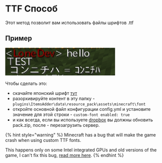 # TTF Способ

Этот метод позволит вам использовать файлы шрифтов .ttf

## Пример

![](<../../../../../.gitbook/assets/immagine (1).png>)

Чтобы сделать это:

* скачайте японский шрифт [тут](http://matteodev.it/spigot/itemsadder/res/v2/font.zip)
* разорхивируйте контент в эту папку - `plugins\ItemsAdder\data\resource_pack\assets\minecraft\font`
* откройте основной файл конфигурации config.yml и установите значение для этой строки - `custom-font enabled: true`
* и как всегда, если вы используете [dropbox](https://github.com/LoneDev6/Wiki-ItemsAdder/tree/b6ca0e098a470a4971b25346a7a58c6ba6fb5a38/plugin-usage/adding-content/resourcepack-hosting/resourcepack-on-dropbox.md) вы должны обновить pack.zip, после - перезагрузить сервер.

{% hint style="warning" %}
Minecraft has a bug that will make the game crash when using custom TTF fonts.

This happens only on some Intel integrated GPUs and old versions of the game, I can't fix this bug, [read more here](https://bugs.mojang.com/browse/MC-180529?jql=text%20\~%20%22ttf%20crash%22).
{% endhint %}